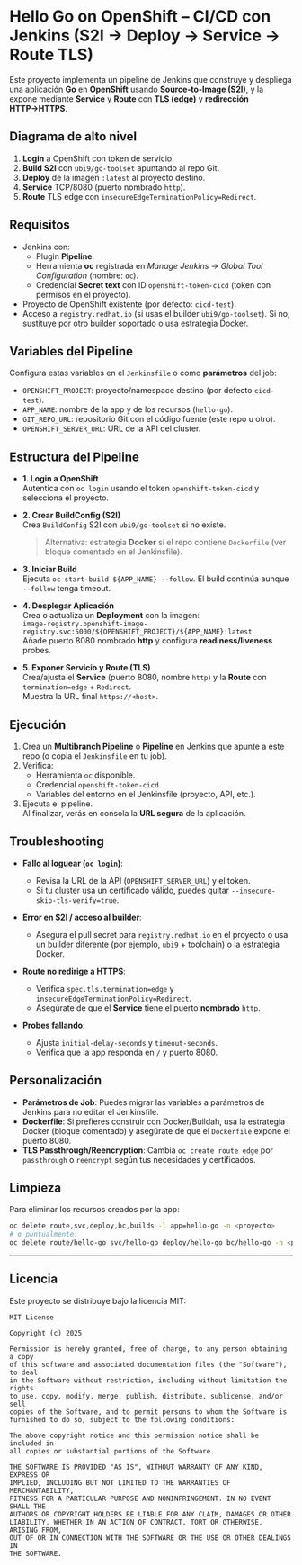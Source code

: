 # Hello Go on OpenShift – CI/CD con Jenkins (S2I → Deploy → Service → Route TLS)

Este proyecto implementa un pipeline de Jenkins que construye y despliega una aplicación **Go** en **OpenShift** usando **Source-to-Image (S2I)**, y la expone mediante **Service** y **Route** con **TLS (edge)** y **redirección HTTP→HTTPS**.

## Diagrama de alto nivel

1. **Login** a OpenShift con token de servicio.  
2. **Build S2I** con `ubi9/go-toolset` apuntando al repo Git.  
3. **Deploy** de la imagen `:latest` al proyecto destino.  
4. **Service** TCP/8080 (puerto nombrado `http`).  
5. **Route** TLS edge con `insecureEdgeTerminationPolicy=Redirect`.

## Requisitos

- Jenkins con:
  - Plugin **Pipeline**.
  - Herramienta **oc** registrada en *Manage Jenkins → Global Tool Configuration* (nombre: `oc`).
  - Credencial **Secret text** con ID `openshift-token-cicd` (token con permisos en el proyecto).
- Proyecto de OpenShift existente (por defecto: `cicd-test`).
- Acceso a `registry.redhat.io` (si usas el builder `ubi9/go-toolset`). Si no, sustituye por otro builder soportado o usa estrategia Docker.

## Variables del Pipeline

Configura estas variables en el `Jenkinsfile` o como **parámetros** del job:

- `OPENSHIFT_PROJECT`: proyecto/namespace destino (por defecto `cicd-test`).
- `APP_NAME`: nombre de la app y de los recursos (`hello-go`).
- `GIT_REPO_URL`: repositorio Git con el código fuente (este repo u otro).
- `OPENSHIFT_SERVER_URL`: URL de la API del cluster.

## Estructura del Pipeline

- **1. Login a OpenShift**  
  Autentica con `oc login` usando el token `openshift-token-cicd` y selecciona el proyecto.

- **2. Crear BuildConfig (S2I)**  
  Crea `BuildConfig` S2I con `ubi9/go-toolset` si no existe.  
  > Alternativa: estrategia **Docker** si el repo contiene `Dockerfile` (ver bloque comentado en el Jenkinsfile).

- **3. Iniciar Build**  
  Ejecuta `oc start-build ${APP_NAME} --follow`. El build continúa aunque `--follow` tenga timeout.

- **4. Desplegar Aplicación**  
  Crea o actualiza un **Deployment** con la imagen:  
  `image-registry.openshift-image-registry.svc:5000/${OPENSHIFT_PROJECT}/${APP_NAME}:latest`  
  Añade puerto 8080 nombrado **http** y configura **readiness/liveness** probes.

- **5. Exponer Servicio y Route (TLS)**  
  Crea/ajusta el **Service** (puerto 8080, nombre `http`) y la **Route** con `termination=edge` + `Redirect`.  
  Muestra la URL final `https://<host>`.

## Ejecución

1. Crea un **Multibranch Pipeline** o **Pipeline** en Jenkins que apunte a este repo (o copia el `Jenkinsfile` en tu job).
2. Verifica:
   - Herramienta `oc` disponible.
   - Credencial `openshift-token-cicd`.
   - Variables del entorno en el Jenkinsfile (proyecto, API, etc.).
3. Ejecuta el pipeline.  
   Al finalizar, verás en consola la **URL segura** de la aplicación.

## Troubleshooting

- **Fallo al loguear (`oc login`)**:  
  - Revisa la URL de la API (`OPENSHIFT_SERVER_URL`) y el token.  
  - Si tu cluster usa un certificado válido, puedes quitar `--insecure-skip-tls-verify=true`.

- **Error en S2I / acceso al builder**:  
  - Asegura el pull secret para `registry.redhat.io` en el proyecto o usa un builder diferente (por ejemplo, `ubi9` + toolchain) o la estrategia Docker.

- **Route no redirige a HTTPS**:  
  - Verifica `spec.tls.termination=edge` y `insecureEdgeTerminationPolicy=Redirect`.  
  - Asegúrate de que el **Service** tiene el puerto **nombrado** `http`.

- **Probes fallando**:  
  - Ajusta `initial-delay-seconds` y `timeout-seconds`.  
  - Verifica que la app responda en `/` y puerto 8080.

## Personalización

- **Parámetros de Job**: Puedes migrar las variables a parámetros de Jenkins para no editar el Jenkinsfile.
- **Dockerfile**: Si prefieres construir con Docker/Buildah, usa la estrategia Docker (bloque comentado) y asegúrate de que el `Dockerfile` expone el puerto 8080.
- **TLS Passthrough/Reencryption**: Cambia `oc create route edge` por `passthrough` o `reencrypt` según tus necesidades y certificados.

## Limpieza

Para eliminar los recursos creados por la app:
```bash
oc delete route,svc,deploy,bc,builds -l app=hello-go -n <proyecto>
# o puntualmente:
oc delete route/hello-go svc/hello-go deploy/hello-go bc/hello-go -n <proyecto>
```

---

## Licencia

Este proyecto se distribuye bajo la licencia MIT:

```
MIT License

Copyright (c) 2025 

Permission is hereby granted, free of charge, to any person obtaining a copy
of this software and associated documentation files (the "Software"), to deal
in the Software without restriction, including without limitation the rights
to use, copy, modify, merge, publish, distribute, sublicense, and/or sell
copies of the Software, and to permit persons to whom the Software is
furnished to do so, subject to the following conditions:

The above copyright notice and this permission notice shall be included in
all copies or substantial portions of the Software.

THE SOFTWARE IS PROVIDED "AS IS", WITHOUT WARRANTY OF ANY KIND, EXPRESS OR
IMPLIED, INCLUDING BUT NOT LIMITED TO THE WARRANTIES OF MERCHANTABILITY,
FITNESS FOR A PARTICULAR PURPOSE AND NONINFRINGEMENT. IN NO EVENT SHALL THE
AUTHORS OR COPYRIGHT HOLDERS BE LIABLE FOR ANY CLAIM, DAMAGES OR OTHER
LIABILITY, WHETHER IN AN ACTION OF CONTRACT, TORT OR OTHERWISE, ARISING FROM,
OUT OF OR IN CONNECTION WITH THE SOFTWARE OR THE USE OR OTHER DEALINGS IN
THE SOFTWARE.
```
